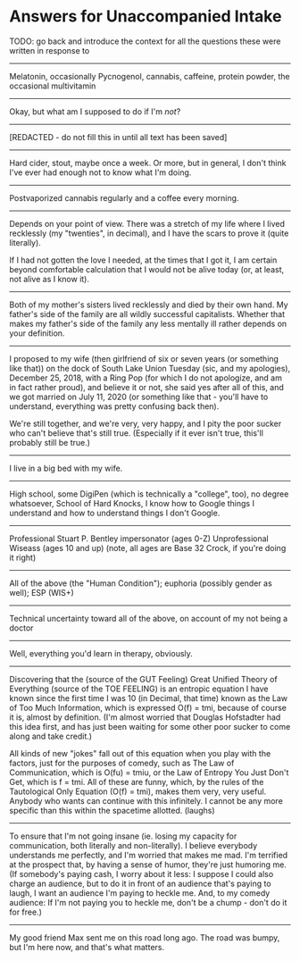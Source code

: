 # Answers for Unaccompanied Intake

TODO: go back and introduce the context for all the questions these were written in response to

---

Melatonin, occasionally Pycnogenol, cannabis, caffeine, protein powder, the occasional multivitamin

---

Okay, but what am I supposed to do if I'm *not*?

---

[REDACTED - do not fill this in until all text has been saved]

---

Hard cider, stout, maybe once a week. Or more, but in general, I don't think I've ever had enough not to know what I'm doing.

---

Postvaporized cannabis regularly and a coffee every morning.

---

Depends on your point of view. There was a stretch of my life where I lived recklessly (my "twenties", in decimal), and I have the scars to prove it (quite literally).

If I had not gotten the love I needed, at the times that I got it, I am certain beyond comfortable calculation that I would not be alive today (or, at least, not alive as I know it).

---

Both of my mother's sisters lived recklessly and died by their own hand. My father's side of the family are all wildly successful capitalists. Whether that makes my father's side of the family any less mentally ill rather depends on your definition.

---

I proposed to my wife (then girlfriend of six or seven years (or something like that)) on the dock of South Lake Union Tuesday (sic, and my apologies), December 25, 2018, with a Ring Pop (for which I do not apologize, and am in fact rather proud), and believe it or not, she said yes after all of this, and we got married on July 11, 2020 (or something like that - you'll have to understand, everything was pretty confusing back then).

We're still together, and we're very, very happy, and I pity the poor sucker who can't believe that's still true. (Especially if it ever isn't true, this'll probably still be true.)

---

I live in a big bed with my wife.

---

High school, some DigiPen (which is technically a "college", too), no degree whatsoever, School of Hard Knocks, I know how to Google things I understand and how to understand things I don't Google.

---

Professional Stuart P. Bentley impersonator (ages 0-Z)
Unprofessional Wiseass (ages 10 and up)
(note, all ages are Base 32 Crock, if you're doing it right)

---

All of the above (the "Human Condition"); euphoria (possibly gender as well); ESP (WIS+)

---

Technical uncertainty toward all of the above, on account of my not being a doctor

---

Well, everything you'd learn in therapy, obviously.

---

Discovering that the (source of the GUT Feeling) Great Unified Theory of Everything (source of the TOE FEELING) is an entropic equation I have known since the first time I was 10 (in Decimal, that time) known as the Law of Too Much Information, which is expressed O(f) = tmi, because of course it is, almost by definition. (I'm almost worried that Douglas Hofstadter had this idea first, and has just been waiting for some other poor sucker to come along and take credit.)

All kinds of new "jokes" fall out of this equation when you play with the factors, just for the purposes of comedy, such as The Law of Communication, which is O(fu) = tmiu, or the Law of Entropy You Just Don't Get, which is f = tmi. All of these are funny, which, by the rules of the Tautological Only Equation (O(f) = tmi), makes them very, very useful. Anybody who wants can continue with this infinitely. I cannot be any more specific than this within the spacetime allotted. (laughs)

---

To ensure that I'm not going insane (ie. losing my capacity for communication, both literally and non-literally). I believe everybody understands me perfectly, and I'm worried that makes me mad. I'm terrified at the prospect that, by having a sense of humor, they're just humoring me. (If somebody's paying cash, I worry about it less: I suppose I could also charge an audience, but to do it in front of an audience that's paying to laugh, I want an audience I'm paying to heckle me. And, to my comedy audience: If I'm not paying you to heckle me, don't be a chump - don't do it for free.)

---

My good friend Max sent me on this road long ago. The road was bumpy, but I'm here now, and that's what matters.
